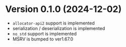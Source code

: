 Version 0.1.0 (2024-12-02)
==========================

<a id="v0.1.0"></a>

- `allocator-api2` support is implemented
- serialization / deserialization is implemented
- `no_std` support is implemented
- MSRV is bumped to ver1.67.0